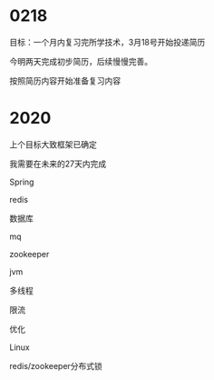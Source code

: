 # 0218



目标：一个月内复习完所学技术，3月18号开始投递简历

今明两天完成初步简历，后续慢慢完善。

按照简历内容开始准备复习内容



# 2020

上个目标大致框架已确定

我需要在未来的27天内完成

Spring

redis

数据库

mq

zookeeper

jvm

多线程

限流

优化

Linux

redis/zookeeper分布式锁